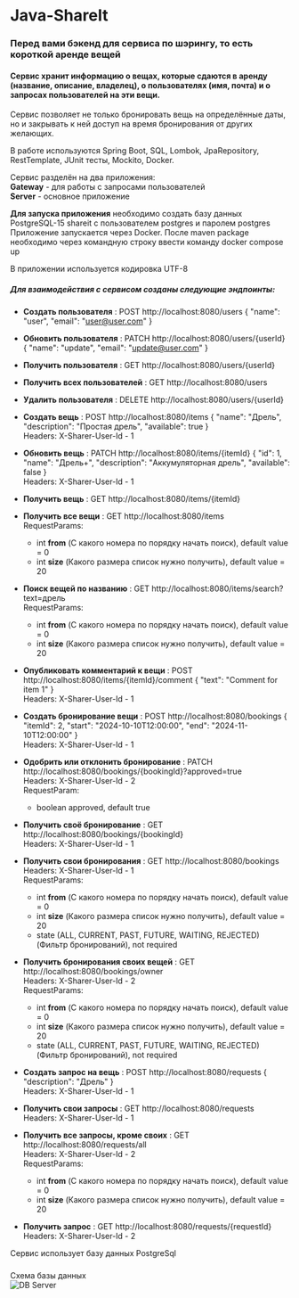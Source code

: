 # Java-ShareIt
### Перед вами бэкенд для сервиса по шэрингу, то есть короткой аренде вещей
#### Сервис хранит информацию о вещах, которые сдаются в аренду (название, описание, владелец), о пользователях (имя, почта) и о запросах пользователей на эти вещи.
Сервис позволяет не только бронировать вещь на определённые даты, но и закрывать к ней доступ на время бронирования от других желающих. <br>

В работе используются Spring Boot, SQL, Lombok, JpaRepository, RestTemplate, JUnit тесты, Mockito, Docker. <br>

Сервис разделён на два приложения: <br>
__Gateway__ - для работы с запросами пользователей <br>
__Server__ - основное приложение

__Для запуска приложения__ необходимо создать базу данных PostgreSQL-15 shareit с пользователем postgres и паролем postgres <br>
Приложение запускается через Docker. После maven package необходимо через командную строку ввести команду docker compose up

В приложении используется кодировка UTF-8

##### Для взаимодействия с сервисом созданы следующие эндпоинты:

* __Создать пользователя__ : POST http://localhost:8080/users
{
"name": "user",
"email": "user@user.com"
} <br>
* __Обновить пользователя__ : PATCH http://localhost:8080/users/{userId}
{
"name": "update",
"email": "update@user.com"
} <br>
* __Получить пользователя__ : GET http://localhost:8080/users/{userId} <br>
* __Получить всех пользователей__ : GET http://localhost:8080/users <br>
* __Удалить пользователя__ : DELETE http://localhost:8080/users/{userId} <br>

* __Создать вещь__ : POST http://localhost:8080/items
{
"name": "Дрель",
"description": "Простая дрель",
"available": true
}  <br>
Headers: X-Sharer-User-Id - 1 <br>
* __Обновить вещь__ : PATCH http://localhost:8080/items/{itemId}
{
"id": 1,
"name": "Дрель+",
"description": "Аккумуляторная дрель",
"available": false
} <br>
Headers: X-Sharer-User-Id - 1 <br>
* __Получить вещь__ : GET http://localhost:8080/items/{itemId} <br>
* __Получить все вещи__ : GET http://localhost:8080/items <br>
RequestParams:
  * int __from__ (С какого номера по порядку начать поиск), default value = 0
  * int __size__ (Какого размера список нужно получить), default value = 20

* __Поиск вещей по названию__ : GET http://localhost:8080/items/search?text=дрель <br>
RequestParams:
  * int __from__ (С какого номера по порядку начать поиск), default value = 0
  * int __size__ (Какого размера список нужно получить), default value = 20

* __Опубликовать комментарий к вещи__ : POST http://localhost:8080/items/{itemId}/comment
{
"text": "Comment for item 1"
} <br>
Headers: X-Sharer-User-Id - 1 <br>

* __Создать бронирование вещи__ : POST http://localhost:8080/bookings
{
"itemId": 2,
"start": "2024-10-10T12:00:00",
"end": "2024-11-10T12:00:00"
} <br>
Headers: X-Sharer-User-Id - 1 <br>
* __Одобрить или отклонить бронирование__ : PATCH http://localhost:8080/bookings/{bookingId}?approved=true <br>
Headers: X-Sharer-User-Id - 2 <br>
RequestParam: 
  * boolean approved, default true <br>
* __Получить своё бронирование__ : GET http://localhost:8080/bookings/{bookingId} <br>
Headers: X-Sharer-User-Id - 1 <br>
* __Получить свои бронирования__ : GET http://localhost:8080/bookings <br>
Headers: X-Sharer-User-Id - 1 <br>
RequestParams:
  * int __from__ (С какого номера по порядку начать поиск), default value = 0
  * int __size__ (Какого размера список нужно получить), default value = 20
  * state (ALL, CURRENT, PAST, FUTURE, WAITING, REJECTED) (Фильтр бронирований), not required <br>

* __Получить бронирования своих вещей__ : GET http://localhost:8080/bookings/owner <br>
Headers: X-Sharer-User-Id - 2 <br>
RequestParams:
  * int __from__ (С какого номера по порядку начать поиск), default value = 0
  * int __size__ (Какого размера список нужно получить), default value = 20
  * state (ALL, CURRENT, PAST, FUTURE, WAITING, REJECTED) (Фильтр бронирований), not required <br>

* __Создать запрос на вещь__ : POST http://localhost:8080/requests
{
"description": "Дрель"
} <br>
Headers: X-Sharer-User-Id - 1 <br>
* __Получить свои запросы__ : GET http://localhost:8080/requests <br>
Headers: X-Sharer-User-Id - 1 <br>
* __Получить все запросы, кроме своих__ : GET http://localhost:8080/requests/all <br>
Headers: X-Sharer-User-Id - 2 <br>
RequestParams:
  * int __from__ (С какого номера по порядку начать поиск), default value = 0
  * int __size__ (Какого размера список нужно получить), default value = 20

* __Получить запрос__ : GET http://localhost:8080/requests/{requestId} <br>
Headers: X-Sharer-User-Id - 2 <br>

Сервис использует базу данных PostgreSql
###
Схема базы данных <br>
![DB Server](https://github.com/ARTpknk/java-shareit/assets/108333044/464a5789-ea37-458c-b131-8a52d53bebc9)